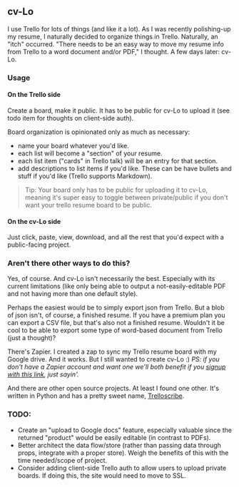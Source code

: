 ## cv-Lo

I use Trello for lots of things (and like it a lot). As I was recently polishing-up my resume, I naturally decided to organize things in Trello. Naturally, an "itch" occurred. "There needs to be an easy way to move my resume info from Trello to a word document and/or PDF," I thought. A few days later: cv-Lo. 

### Usage

#### On the Trello side

Create a board, make it public. It has to be public for cv-Lo to upload it (see todo item for thoughts on client-side auth). 

Board organization is opinionated only as much as necessary: 

- name your board whatever you'd like. 
- each list will become a "section" of your resume. 
- each list item ("cards" in Trello talk) will be an entry for that section.
- add descriptions to list items if you'd like. These can be have bullets and stuff if you'd like (Trello supports Markdown).

> Tip: Your board only has to be public for uploading it to cv-Lo, meaning it's super easy to toggle between private/public if you don't want your trello resume board to be public. 


#### On the cv-Lo side

Just click, paste, view, download, and all the rest that you'd expect with a public-facing project.

### Aren't there other ways to do this?

Yes, of course. And cv-Lo isn't necessarily the best. Especially with its current limitations (like only being able to output a not-easily-editable PDF and not having more than one default style).

Perhaps the easiest would be to simply export json from Trello. But a blob of json isn't, of course, a finished resume. If you have a premium plan you can export a CSV file, but that's also not a finished resume. Wouldn't it be cool to be able to export some type of word-based document from Trello (just a thought)?

There's Zapier. I created a zap to sync my Trello resume board with my Google drive. And it works. But I still wanted to create cv-Lo :) *PS: if you don't have a Zapier account and want one we'll both benefit if you [signup with this link](http://zpr.io/z45i), just sayin'.*

And there are other open source projects. At least I found one other. It's written in Python and has a pretty sweet name, [Trelloscribe](https://github.com/mcktrtl/trelloscribe).

### TODO: 
- Create an "upload to Google docs" feature, especially valuable since the returned "product" would be easily editable (in contrast to PDFs).
- Better architect the data flow/store (rather than passing data through props, integrate with a proper store). Weigh the benefits of this with the time needed/scope of project.
- Consider adding client-side Trello auth to allow users to upload private boards. If doing this, the site would need to move to SSL.